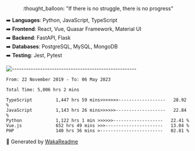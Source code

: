 <p align="center"> 
  :thought_balloon: "If there is no struggle, there is no progress"
</p>

<p align="left">
  ➡️ <strong>Languages</strong>: Python, JavaScript, TypeScript<br>
  ➡️ <strong>Frontend</strong>: React, Vue, Quasar Framework, Material UI<br>
  ➡️ <strong>Backend</strong>: FastAPI, Flask<br>
  ➡️ <strong>Databases</strong>: PostgreSQL, MySQL, MongoDB<br>
  ➡️ <strong>Testing</strong>: Jest, Pytest<br>
</p>

![-----------------------------------------------------](https://raw.githubusercontent.com/andreasbm/readme/master/assets/lines/vintage.png)

<!--START_SECTION:waka-->

```text
From: 22 November 2019 - To: 06 May 2023

Total Time: 5,006 hrs 2 mins

TypeScript         1,447 hrs 59 mins>>>>>>>------------------   28.92 %
JavaScript         1,143 hrs 26 mins>>>>>>-------------------   22.84 %
Python             1,122 hrs 1 min >>>>>>-------------------   22.41 %
Vue.js             652 hrs 49 mins >>>----------------------   13.04 %
PHP                140 hrs 36 mins >------------------------   02.81 %
```

<!--END_SECTION:waka-->


🚀 Generated by [WakaReadme](https://github.com/athul/waka-readme)
